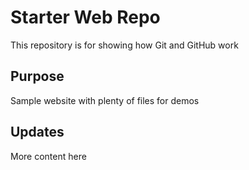 # Starter Web Repo

This repository is for showing how Git and GitHub work

## Purpose

Sample website with plenty of files for demos

## Updates

More content here
